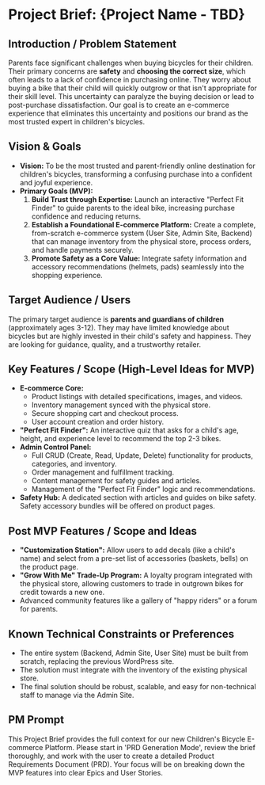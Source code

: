 # Project Brief: {Project Name - TBD}

## Introduction / Problem Statement

Parents face significant challenges when buying bicycles for their children. Their primary concerns are **safety** and **choosing the correct size**, which often leads to a lack of confidence in purchasing online. They worry about buying a bike that their child will quickly outgrow or that isn't appropriate for their skill level. This uncertainty can paralyze the buying decision or lead to post-purchase dissatisfaction. Our goal is to create an e-commerce experience that eliminates this uncertainty and positions our brand as the most trusted expert in children's bicycles.

## Vision & Goals

- **Vision:** To be the most trusted and parent-friendly online destination for children's bicycles, transforming a confusing purchase into a confident and joyful experience.
- **Primary Goals (MVP):**
  1.  **Build Trust through Expertise:** Launch an interactive "Perfect Fit Finder" to guide parents to the ideal bike, increasing purchase confidence and reducing returns.
  2.  **Establish a Foundational E-commerce Platform:** Create a complete, from-scratch e-commerce system (User Site, Admin Site, Backend) that can manage inventory from the physical store, process orders, and handle payments securely.
  3.  **Promote Safety as a Core Value:** Integrate safety information and accessory recommendations (helmets, pads) seamlessly into the shopping experience.

## Target Audience / Users

The primary target audience is **parents and guardians of children** (approximately ages 3-12). They may have limited knowledge about bicycles but are highly invested in their child's safety and happiness. They are looking for guidance, quality, and a trustworthy retailer.

## Key Features / Scope (High-Level Ideas for MVP)

- **E-commerce Core:**
  - Product listings with detailed specifications, images, and videos.
  - Inventory management synced with the physical store.
  - Secure shopping cart and checkout process.
  - User account creation and order history.
- **"Perfect Fit Finder":** An interactive quiz that asks for a child's age, height, and experience level to recommend the top 2-3 bikes.
- **Admin Control Panel:**
  - Full CRUD (Create, Read, Update, Delete) functionality for products, categories, and inventory.
  - Order management and fulfillment tracking.
  - Content management for safety guides and articles.
  - Management of the "Perfect Fit Finder" logic and recommendations.
- **Safety Hub:** A dedicated section with articles and guides on bike safety. Safety accessory bundles will be offered on product pages.

## Post MVP Features / Scope and Ideas

- **"Customization Station":** Allow users to add decals (like a child's name) and select from a pre-set list of accessories (baskets, bells) on the product page.
- **"Grow With Me" Trade-Up Program:** A loyalty program integrated with the physical store, allowing customers to trade in outgrown bikes for credit towards a new one.
- Advanced community features like a gallery of "happy riders" or a forum for parents.

## Known Technical Constraints or Preferences

- The entire system (Backend, Admin Site, User Site) must be built from scratch, replacing the previous WordPress site.
- The solution must integrate with the inventory of the existing physical store.
- The final solution should be robust, scalable, and easy for non-technical staff to manage via the Admin Site.

## PM Prompt

This Project Brief provides the full context for our new Children's Bicycle E-commerce Platform. Please start in 'PRD Generation Mode', review the brief thoroughly, and work with the user to create a detailed Product Requirements Document (PRD). Your focus will be on breaking down the MVP features into clear Epics and User Stories.

